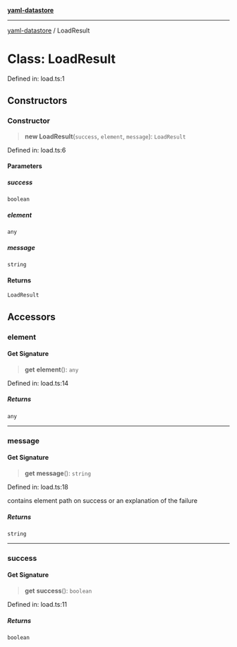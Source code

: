 [**yaml-datastore**](../README.md)

***

[yaml-datastore](../README.md) / LoadResult

# Class: LoadResult

Defined in: load.ts:1

## Constructors

### Constructor

> **new LoadResult**(`success`, `element`, `message`): `LoadResult`

Defined in: load.ts:6

#### Parameters

##### success

`boolean`

##### element

`any`

##### message

`string`

#### Returns

`LoadResult`

## Accessors

### element

#### Get Signature

> **get** **element**(): `any`

Defined in: load.ts:14

##### Returns

`any`

***

### message

#### Get Signature

> **get** **message**(): `string`

Defined in: load.ts:18

contains element path on success or an explanation of the failure

##### Returns

`string`

***

### success

#### Get Signature

> **get** **success**(): `boolean`

Defined in: load.ts:11

##### Returns

`boolean`
